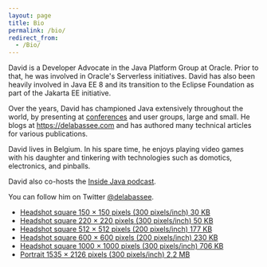 ```yaml
---
layout: page
title: Bio
permalink: /bio/
redirect_from:
  - /Bio/
---
```


David is a Developer Advocate in the Java Platform Group at Oracle. Prior to that, he was involved in Oracle's Serverless initiatives. David has also been heavily involved in Java EE 8 and its transition to the Eclipse Foundation as part of the Jakarta EE initiative. 

Over the years, David has championed Java extensively throughout the world, by presenting at [conferences](https://delabassee.com/conferences) and user groups, large and small. He blogs at https://delabassee.com and has authored many technical articles for various publications.

David lives in Belgium. In his spare time, he enjoys playing video games with his daughter and tinkering with technologies such as domotics, electronics, and pinballs.

David also co-hosts the [Inside Java podcast](https://inside.java/podcast).

You can follow him on Twitter [@delabassee](https://twitter.com/delabassee).




* [Headshot square 150 × 150 pixels (300 pixels/inch) 30 KB](https://raw.githubusercontent.com/delabassee/delabassee.github.io/master/images/Delabassee_150.jpg)
* [Headshot square 220 × 220 pixels (300 pixels/inch) 50 KB](https://raw.githubusercontent.com/delabassee/delabassee.github.io/master/images/Delabassee_220.jpg)
* [Headshot square 512 × 512 pixels (200 pixels/inch) 177 KB](https://raw.githubusercontent.com/delabassee/delabassee.github.io/master/images/delabassee_headshot_512.jpeg)
* [Headshot square 600 × 600 pixels (200 pixels/inch) 230 KB](https://raw.githubusercontent.com/delabassee/delabassee.github.io/master/images/delabassee_headshot_1000.jpeg)
* [Headshot square 1000 × 1000 pixels (300 pixels/inch) 706 KB](https://raw.githubusercontent.com/delabassee/delabassee.github.io/master/images/Delabassee_1000.jpg)
* [Portrait 1535 × 2126 pixels (300 pixels/inch) 2,2 MB](https://raw.githubusercontent.com/delabassee/delabassee.github.io/master/images/Delabassee_XL.jpg) 


